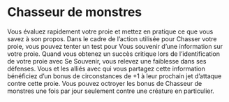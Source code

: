 # Chasseur de monstres

<p>Vous évaluez rapidement votre proie et mettez en pratique ce que vous savez à son propos. Dans le cadre de l’action utilisée pour Chasser votre proie, vous pouvez tenter un test pour Vous souvenir d’une information sur votre proie. Quand vous obtenez un succès critique lors de l’identification de votre proie avec Se Souvenir, vous relevez une faiblesse dans ses défenses. Vous et les alliés avec qui vous partagez cette information bénéficiez d’un bonus de circonstances de +1 à leur prochain jet d’attaque contre cette proie. Vous pouvez octroyer les bonus de Chasseur de monstres une fois par jour seulement contre une créature en particulier.</p>
